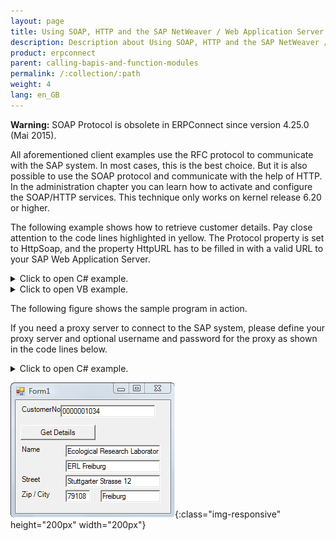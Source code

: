 ```yaml
---
layout: page
title: Using SOAP, HTTP and the SAP NetWeaver / Web Application Server
description: Description about Using SOAP, HTTP and the SAP NetWeaver / Web Application Server
product: erpconnect
parent: calling-bapis-and-function-modules
permalink: /:collection/:path
weight: 4
lang: en_GB
---
```


**Warning:** SOAP Protocol is obsolete in ERPConnect since version 4.25.0 (Mai 2015).

All aforementioned client examples use the RFC protocol to communicate with the SAP system. In most cases, this is the best choice. But it is also possible to use the SOAP protocol and communicate with the help of HTTP. In the administration chapter you can learn how to activate and configure the SOAP/HTTP services. This technique only works on kernel release 6.20 or higher.

The following example shows how to retrieve customer details. Pay close attention to the code lines highlighted in yellow. The Protocol property is set to HttpSoap, and the property HttpURL has to be filled in with a valid URL to your SAP Web Application Server.

<details>
<summary>Click to open C# example.</summary>
{% highlight csharp %}
private void button1_Click(object sender, System.EventArgs e)
    {
        using(ERPConnect.R3Connection con = new ERPConnect.R3Connection())
        {
            // Define protocol logon data
            con.Protocol = ERPConnect.ClientProtocol.HttpSoap;
            con.UserName = "RfcTestUser";
            con.Password = "pass01";
            con.Language = "EN";
            con.Client = "800";
  
            // Define URL of SAP Web Application Server
            con.HttpUrl = "http://hamlet:8011/sap/bc/soap/rfc";
  
            con.Open();
  
            // Create function object and define import parameters
            RFCFunction f = con.CreateFunction("BAPI_CUSTOMER_GETDETAIL");
            f.Exports["CUSTOMERNO"].ParamValue = textBox1.Text;
            f.Exports["PI_SALESORG"].ParamValue = "1000"; // Sales Organisation
            f.Exports["PI_DISTR_CHAN"].ParamValue = "10"; // Distribution Channel
            f.Exports["PI_DIVISION"].ParamValue = "10"; // Division
  
            f.Execute();
  
            // Process return structure
            RFCStructure struc = f.Imports["PE_ADDRESS"].ToStructure();
            textBox2.Text = struc["FIRST_NAME"].ToString();
            textBox3.Text = struc["NAME"].ToString();
            textBox4.Text = struc["STREET"].ToString();
            textBox5.Text = struc["POSTL_CODE"].ToString();
            textBox6.Text = struc["CITY"].ToString();
        }
    }

{% endhighlight %}
</details>

<details>
<summary>Click to open VB example.</summary>
{% highlight visualbasic %}
Private Sub button1_Click(ByVal sender As System.Object, ByVal e As System.EventArgs) Handles button1.Click
        Using con As New ERPConnect.R3Connection
   
            ' Define protocol logon data
            con.Protocol = ERPConnect.ClientProtocol.HttpSoap
            con.UserName = "RFCTestUser"
            con.Password = "pass01"
            con.Language = "EN"
            con.Client = "800"
       
            ' Define URL of SAP Web Application Server
            con.HttpUrl = "http://hamlet:8011/sap/bc/soap/rfc"
       
            con.Open()
       
            ' Create function object and define import parameters
            Dim f As RFCFunction = con.CreateFunction("BAPI_CUSTOMER_GETDETAIL")
            f.Exports("CUSTOMERNO").ParamValue = textBox1.Text
            f.Exports("PI_SALESORG").ParamValue = "1000" '/ Sales Organisation
            f.Exports("PI_DISTR_CHAN").ParamValue = "10" ' Distribution Channel
            f.Exports("PI_DIVISION").ParamValue = "10" ' Division
       
            f.Execute()
       
            ' Process return structure
            Dim struc As RFCStructure = f.Imports("PE_ADDRESS").ToStructure()
            textBox2.Text = struc("FIRST_NAME").ToString()
            textBox3.Text = struc("NAME").ToString()
            textBox4.Text = struc("STREET").ToString()
            textBox5.Text = struc("POSTL_CODE").ToString()
            textBox6.Text = struc("CITY").ToString()
        End Using
    End Sub
{% endhighlight %}
</details>

The following figure shows the sample program in action.

If you need a proxy server to connect to the SAP system, please define your proxy server and optional username and password for the proxy as shown in the code lines below.

<details>
<summary>Click to open C# example.</summary>
{% highlight csharp %}
con.HttpProxy = "http://proxy.theobald-software.com:8080";
con.HttpProxyPassword = "dummy";
con.HttpProxyUserName = "TestUser";
{% endhighlight %}
</details>

![ERPConnect with SOAP](/img/content/Using-ERPConnect-With-SOAP.png){:class="img-responsive" height="200px" width="200px"}  
